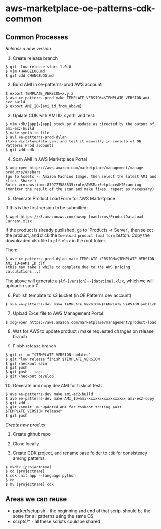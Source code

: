 # aws-marketplace-oe-patterns-cdk-common

## Common Processes

*Release a new version*

1. Create release branch

```
$ git flow release start 1.0.0
$ vim CHANGELOG.md
$ git add CHANGELOG.md
```

2. Build AMI in oe-patterns-prod AWS account:

```
$ export TEMPLATE_VERSION=x.y.z
$ ave oe-patterns-prod make TEMPLATE_VERSION=$TEMPLATE_VERSION ami-ec2-build
$ export AMI_ID=[ami_id_from_above]
```

3. Update CDK with AMI ID, synth, and test:

```
$ vim cdk/[app]/[app]_stack.py # update as directed by the output of ami-ec2-build
$ make synth-to-file
$ avl oe-patterns-prod-dylan
(take dist/template.yaml and test it manually in console of OE Patterns Prod account)
$ git add cdk
```

4. Scan AMI in AWS Marketplace Portal

```
$ xdg-open https://aws.amazon.com/marketplace/management/manage-products/#/share
(go to Assets -> Amazon Machine Image, then select the latest AMI and click 'Share')
Role: arn:aws:iam::879777583535:role/AWSMarketplaceAMIScanning
(monitor the result of the scan and make fixes, repeat as necessary)
```

5. Generate Product Load Form for AWS Marketplace

If this is the first version to be submitted:

```
$ wget https://s3.amazonaws.com/awsmp-loadforms/ProductDataLoad-Current.xlsx
```

If the product is already published, go to 'Products -> Server', then select the product, and click the `Download product load form` button. Copy the downloaded xlsx file to `plf.xlsx` in the root folder.

Then:

```
$ ave oe-patterns-prod-dylan make TEMPLATE_VERSION=$TEMPLATE_VERSION AMI_ID=$AMI_ID plf
(this may take a while to complete due to the AWS pricing calculations...)
```

The above will generate a `plf-[version]--[datetime].xlsx`, which we will upload in step 7.

6. Publish template to s3 bucket (in OE Patterns dev account)

```
$ ave oe-patterns-dev make TEMPLATE_VERSION=$TEMPLATE_VERSION publish
```

7. Upload Excel file to AWS Management Portal

```
$ xdg-open https://aws.amazon.com/marketplace/management/product-load
```


8. Wait for AWS to update product / make requested changes on release branch

9. Finish release branch

```
$ git ci -m "$TEMPLATE_VERSION updates"
$ git flow release finish $TEMPLATE_VERSION
$ git checkout main
$ git push
$ git push --tags
$ git checkout develop
```

10. Generate and copy dev AMI for taskcat tests

```
$ ave oe-patterns-dev make ami-ec2-build
$ ave oe-patterns-dev make AMI_ID=ami-xxxxxxxxxxxxxxxxx ami-ec2-copy
$ git add .
$ git commit -m "Updated AMI for taskcat testing post $TEMPLATE_VERSION release"
$ git push
```

*Create new product*

1. Create github repo

2. Clone locally

3. Create CDK project, and rename base folder to `cdk` for consistency among patterns.

```
$ mkdir [projectname]
$ cd [projectname]
$ cdk init app --language python
$ cd ..
$ mv [projectname] cdk
```


## Areas we can reuse

* packer/setup.sh - the beginning and end of that script should be the some for all patterns using the same OS
* scripts/* - all these scripts could be shared
